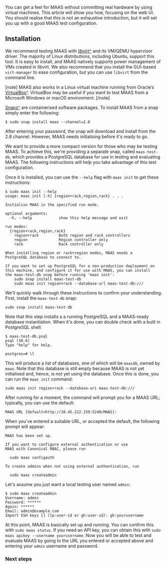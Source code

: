 <!-- deb-2-7-cli
||2.7|2.8|2.9|
|-----:|:-----:|:-----:|:-----:|
|Snap|[CLI](/t/explore-maas/2634) ~ [UI](/t/explore-maas/2635)|[CLI](/t/explore-maas/2636) ~ [UI](/t/explore-maas/2637)|[CLI](/t/explore-maas/2638) ~ [UI](/t/explore-maas/2639)|
|Packages|CLI ~ [UI](/t/explore-maas/2641)|[CLI](/t/explore-maas/2642) ~ [UI](/t/explore-maas/2643)|[CLI](/t/explore-maas/2644) ~ [UI](/t/explore-maas/2645)|
 deb-2-7-cli -->

<!-- deb-2-7-ui
||2.7|2.8|2.9|
|-----:|:-----:|:-----:|:-----:|
|Snap|[CLI](/t/explore-maas/2634) ~ [UI](/t/explore-maas/2635)|[CLI](/t/explore-maas/2636) ~ [UI](/t/explore-maas/2637)|[CLI](/t/explore-maas/2638) ~ [UI](/t/explore-maas/2639)|
|Packages|[CLI](/t/explore-maas/2640) ~ UI|[CLI](/t/explore-maas/2642) ~ [UI](/t/explore-maas/2643)|[CLI](/t/explore-maas/2644) ~ [UI](/t/explore-maas/2645)|
 deb-2-7-ui -->

<!-- deb-2-8-cli
||2.7|2.8|2.9|
|-----:|:-----:|:-----:|:-----:|
|Snap|[CLI](/t/explore-maas/2634) ~ [UI](/t/explore-maas/2635)|[CLI](/t/explore-maas/2636) ~ [UI](/t/explore-maas/2637)|[CLI](/t/explore-maas/2638) ~ [UI](/t/explore-maas/2639)|
|Packages|[CLI](/t/explore-maas/2640) ~ [UI](/t/explore-maas/2641)|CLI ~ [UI](/t/explore-maas/2643)|[CLI](/t/explore-maas/2644) ~ [UI](/t/explore-maas/2645)|
 deb-2-8-cli -->

<!-- deb-2-8-ui
||2.7|2.8|2.9|
|-----:|:-----:|:-----:|:-----:|
|Snap|[CLI](/t/explore-maas/2634) ~ [UI](/t/explore-maas/2635)|[CLI](/t/explore-maas/2636) ~ [UI](/t/explore-maas/2637)|[CLI](/t/explore-maas/2638) ~ [UI](/t/explore-maas/2639)|
|Packages|[CLI](/t/explore-maas/2640) ~ [UI](/t/explore-maas/2641)|[CLI](/t/explore-maas/2642) ~ UI|[CLI](/t/explore-maas/2644) ~ [UI](/t/explore-maas/2645)|
 deb-2-8-ui -->

<!-- deb-2-9-cli
||2.7|2.8|2.9|
|-----:|:-----:|:-----:|:-----:|
|Snap|[CLI](/t/explore-maas/2634) ~ [UI](/t/explore-maas/2635)|[CLI](/t/explore-maas/2636) ~ [UI](/t/explore-maas/2637)|[CLI](/t/explore-maas/2638) ~ [UI](/t/explore-maas/2639)|
|Packages|[CLI](/t/explore-maas/2640) ~ [UI](/t/explore-maas/2641)|[CLI](/t/explore-maas/2642) ~ [UI](/t/explore-maas/2643)|CLI ~ [UI](/t/explore-maas/2645)|
 deb-2-9-cli -->

<!-- deb-2-9-ui
||2.7|2.8|2.9|
|-----:|:-----:|:-----:|:-----:|
|Snap|[CLI](/t/explore-maas/2634) ~ [UI](/t/explore-maas/2635)|[CLI](/t/explore-maas/2636) ~ [UI](/t/explore-maas/2637)|[CLI](/t/explore-maas/2638) ~ [UI](/t/explore-maas/2639)|
|Packages|[CLI](/t/explore-maas/2640) ~ [UI](/t/explore-maas/2641)|[CLI](/t/explore-maas/2642) ~ [UI](/t/explore-maas/2643)|[CLI](/t/explore-maas/2644) ~ UI|
 deb-2-9-ui -->

<!-- snap-2-7-cli
||2.7|2.8|2.9|
|-----:|:-----:|:-----:|:-----:|
|Snap|CLI ~ [UI](/t/explore-maas/2635)|[CLI](/t/explore-maas/2636) ~ [UI](/t/explore-maas/2637)|[CLI](/t/explore-maas/2638) ~ [UI](/t/explore-maas/2639)|
|Packages|[CLI](/t/explore-maas/2640) ~ [UI](/t/explore-maas/2641)|[CLI](/t/explore-maas/2642) ~ [UI](/t/explore-maas/2643)|[CLI](/t/explore-maas/2644) ~ [UI](/t/explore-maas/2645)|
 snap-2-7-cli -->

<!-- snap-2-7-ui
||2.7|2.8|2.9|
|-----:|:-----:|:-----:|:-----:|
|Snap|[CLI](/t/explore-maas/2634) ~ UI|[CLI](/t/explore-maas/2636) ~ [UI](/t/explore-maas/2637)|[CLI](/t/explore-maas/2638) ~ [UI](/t/explore-maas/2639)|
|Packages|[CLI](/t/explore-maas/2640) ~ [UI](/t/explore-maas/2641)|[CLI](/t/explore-maas/2642) ~ [UI](/t/explore-maas/2643)|[CLI](/t/explore-maas/2644) ~ [UI](/t/explore-maas/2645)|
 snap-2-7-ui -->

<!-- snap-2-8-cli
||2.7|2.8|2.9|
|-----:|:-----:|:-----:|:-----:|
|Snap|[CLI](/t/explore-maas/2634) ~ [UI](/t/explore-maas/2635)|CLI ~ [UI](/t/explore-maas/2637)|[CLI](/t/explore-maas/2638) ~ [UI](/t/explore-maas/2639)|
|Packages|[CLI](/t/explore-maas/2640) ~ [UI](/t/explore-maas/2641)|[CLI](/t/explore-maas/2642) ~ [UI](/t/explore-maas/2643)|[CLI](/t/explore-maas/2644) ~ [UI](/t/explore-maas/2645)|
 snap-2-8-cli -->

<!-- snap-2-8-ui
||2.7|2.8|2.9|
|-----:|:-----:|:-----:|:-----:|
|Snap|[CLI](/t/explore-maas/2634) ~ [UI](/t/explore-maas/2635)|[CLI](/t/explore-maas/2636) ~ UI|[CLI](/t/explore-maas/2638) ~ [UI](/t/explore-maas/2639)|
|Packages|[CLI](/t/explore-maas/2640) ~ [UI](/t/explore-maas/2641)|[CLI](/t/explore-maas/2642) ~ [UI](/t/explore-maas/2643)|[CLI](/t/explore-maas/2644) ~ [UI](/t/explore-maas/2645)|
 snap-2-8-ui -->

<!-- snap-2-9-cli
||2.7|2.8|2.9|
|-----:|:-----:|:-----:|:-----:|
|Snap|[CLI](/t/explore-maas/2634) ~ [UI](/t/explore-maas/2635)|[CLI](/t/explore-maas/2636) ~ [UI](/t/explore-maas/2637)|CLI ~ [UI](/t/explore-maas/2639)|
|Packages|[CLI](/t/explore-maas/2640) ~ [UI](/t/explore-maas/2641)|[CLI](/t/explore-maas/2642) ~ [UI](/t/explore-maas/2643)|[CLI](/t/explore-maas/2644) ~ [UI](/t/explore-maas/2645)|
 snap-2-9-cli -->

<!-- snap-2-9-ui
||2.7|2.8|2.9|
|-----:|:-----:|:-----:|:-----:|
|Snap|[CLI](/t/explore-maas/2634) ~ [UI](/t/explore-maas/2635)|[CLI](/t/explore-maas/2636) ~ [UI](/t/explore-maas/2637)|[CLI](/t/explore-maas/2638) ~ UI|
|Packages|[CLI](/t/explore-maas/2640) ~ [UI](/t/explore-maas/2641)|[CLI](/t/explore-maas/2642) ~ [UI](/t/explore-maas/2643)|[CLI](/t/explore-maas/2644) ~ [UI](/t/explore-maas/2645)|
 snap-2-9-ui -->

You can get a feel for MAAS without committing real hardware by using virtual machines. This article will show you how, focusing on the web UI.  You should realise that this is not an exhaustive introduction, but it will set you up with a good MAAS test configuration.

<h2 id="heading--installation">Installation</a></h2>

We recommend testing MAAS with [libvirt^](https://ubuntu.com/server/docs/virtualization-libvirt) and its VM/QEMU hypervisor driver. The majority of Linux distributions, including Ubuntu, support this tool. It is easy to install</a>, and MAAS natively supports power management of VMs created in libvirt. We also recommend that you install the GUI-based `virt-manager` to ease configuration, but you can use `libvirt` from the command line.

[note]
MAAS also works in a Linux virtual machine running from Oracle’s [VirtualBox^](https://www.virtualbox.org).  VirtualBox may be useful if you want to test MAAS from a Microsoft Windows or macOS environment.
[/note]

[Snaps^](https://snapcraft.io/docs) are containerised software packages. To install MAAS from a snap simply enter the following:
 
    $ sudo snap install maas --channel=2.8

After entering your password, the snap will download and install from the 2.8 channel. However, MAAS needs initialising before it's ready to go.

We want to provide a more compact version for those who may be testing MAAS.  To achieve this, we're providing a separate snap, called `maas-test-db`, which provides a PostgreSQL database for use in testing and evaluating MAAS.   The following instructions will help you take advantage of this test configuration.

Once it is installed, you can use the `--help` flag with `maas init` to get these instructions:

    $ sudo maas init --help
    usage: maas init [-h] {region+rack,region,rack} . . .
    
    Initialise MAAS in the specified run mode.
    
    optional arguments:
      -h, --help            show this help message and exit
    
    run modes:
      {region+rack,region,rack}
        region+rack         Both region and rack controllers
        region              Region controller only
        rack                Rack controller only
    
    When installing region or rack+region modes, MAAS needs a
    PostgreSQL database to connect to.
    
    If you want to set up PostgreSQL for a non-production deployment on
    this machine, and configure it for use with MAAS, you can install
    the maas-test-db snap before running 'maas init':
        sudo snap install maas-test-db
        sudo maas init region+rack --database-url maas-test-db:///

We'll quickly walk through these instructions to confirm your understanding.  First, install the `maas-test-db` snap:

    sudo snap install maas-test-db

Note that this step installs a a running PostgreSQL and a MAAS-ready database instantiation.  When it's done, you can double check with a built in PostgreSQL shell:

    $ maas-test-db.psql
    psql (10.6)
    Type "help" for help.
    
    postgres=# \l

This will produce a list of databases, one of which will be `maasdb`, owned by `maas`.  Note that this database is still empty because MAAS is not yet initialised and, hence, is not yet using the database.  Once this is done, you can run the `maas init` command:

    sudo maas init region+rack --database-uri maas-test-db:///

After running for a moment, the command will prompt you for a MAAS URL; typically, you can use the default:

    MAAS URL [default=http://10.45.222.159:5240/MAAS]:

When you've entered a suitable URL, or accepted the default, the following prompt will appear:

    MAAS has been set up.
    
    If you want to configure external authentication or use
    MAAS with Canonical RBAC, please run
    
      sudo maas configauth
    
    To create admins when not using external authentication, run
    
      sudo maas createadmin

Let's assume you just want a local testing user named `admin`:

    $ sudo maas createadmin
    Username: admin
    Password: ******
    Again: ******
    Email: admin@example.com
    Import SSH keys [] (lp:user-id or gh:user-id): gh:yourusername

At this point, MAAS is basically set up and running.  You can confirm this with `sudo maas status`.  If you need an API key, you can obtain this with `sudo maas apikey --username yourusername`.  Now you will be able to test and evaluate MAAS by going to the URL you entered or accepted above and entering your `admin` username and password.

<h3>Next steps</h3>

<!-- deb-2-7-cli
Once you have completed this process, you can access the web UI from the default URL (above) and begin your [configuration journey](/t/configuration-journey/2532).
 deb-2-7-cli -->

<!-- deb-2-7-ui
Once you have completed this process, you can access the web UI from the default URL (above) and begin your [configuration journey](/t/configuration-journey/2533).
 deb-2-7-ui -->

<!-- deb-2-8-cli
Once you have completed this process, you can access the web UI from the default URL (above) and begin your [configuration journey](/t/configuration-journey/2534).
 deb-2-8-cli -->

<!-- deb-2-8-ui
Once you have completed this process, you can access the web UI from the default URL (above) and begin your [configuration journey](/t/configuration-journey/2535).
 deb-2-8-ui -->

<!-- deb-2-9-cli
Once you have completed this process, you can access the web UI from the default URL (above) and begin your [configuration journey](/t/configuration-journey/2536).
 deb-2-9-cli -->

<!-- deb-2-9-ui
Once you have completed this process, you can access the web UI from the default URL (above) and begin your [configuration journey](/t/configuration-journey/2537).
 deb-2-9-ui -->

<!-- snap-2-7-cli
Once you have completed this process, you can access the web UI from the default URL (above) and begin your [configuration journey](/t/configuration-journey/2526).
 snap-2-7-cli -->

<!-- snap-2-7-ui
Once you have completed this process, you can access the web UI from the default URL (above) and begin your [configuration journey](/t/configuration-journey/2527).
 snap-2-7-ui -->

<!-- snap-2-8-cli
Once you have completed this process, you can access the web UI from the default URL (above) and begin your [configuration journey](/t/configuration-journey/2528).
 snap-2-8-cli -->

<!-- snap-2-8-ui
Once you have completed this process, you can access the web UI from the default URL (above) and begin your [configuration journey](/t/configuration-journey/2529).
 snap-2-8-ui -->

<!-- snap-2-9-cli
Once you have completed this process, you can access the web UI from the default URL (above) and begin your [configuration journey](/t/configuration-journey/2530).
 snap-2-9-cli -->

<!-- snap-2-9-ui
Once you have completed this process, you can access the web UI from the default URL (above) and begin your [configuration journey](/t/configuration-journey/2531).
 snap-2-9-ui -->
